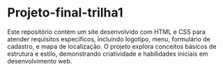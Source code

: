 # Projeto-final-trilha1
Este repositório contém um site desenvolvido com HTML e CSS para atender requisitos específicos, incluindo logotipo, menu, formulário de cadastro, e mapa de localização. O projeto explora conceitos básicos de estrutura e estilo, demonstrando criatividade e habilidades iniciais em desenvolvimento web.
